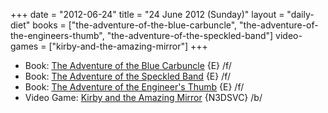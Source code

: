 +++
date = "2012-06-24"
title = "24 June 2012 (Sunday)"
layout = "daily-diet"
books = ["the-adventure-of-the-blue-carbuncle", "the-adventure-of-the-engineers-thumb", "the-adventure-of-the-speckled-band"]
video-games = ["kirby-and-the-amazing-mirror"]
+++

<ul>
<li class="entry Book">Book: <a href="/books/the-adventure-of-the-blue-carbuncle">The Adventure of the Blue Carbuncle</a> {E} /f/</li>
<li class="entry Book">Book: <a href="/books/the-adventure-of-the-speckled-band">The Adventure of the Speckled Band</a> {E} /f/</li>
<li class="entry Book">Book: <a href="/books/the-adventure-of-the-engineers-thumb">The Adventure of the Engineer's Thumb</a> {E} /f/</li>
<li class="entry Video Game">Video Game: <a href="/video-games/kirby-and-the-amazing-mirror">Kirby and the Amazing Mirror</a> {N3DSVC} /b/</li>
</ul>